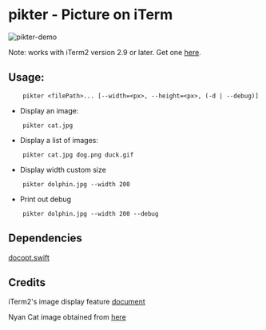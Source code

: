 # pikter - Picture on iTerm


![pikter-demo](https://raw.githubusercontent.com/anhdat/pikter/master/pikter-nyan-demo.gif)


Note: works with iTerm2 version 2.9 or later. Get one [here](https://iterm2.com/downloads/beta/iTerm2-2_9_20160313.zip).

## Usage:

```
    pikter <filePath>... [--width=<px>, --height=<px>, (-d | --debug)]
```

- Display an image:

```
    pikter cat.jpg
```

- Display a list of images:

```
    pikter cat.jpg dog.png duck.gif
```

- Display width custom size

```
    pikter dolphin.jpg --width 200
```

- Print out debug

```
    pikter dolphin.jpg --width 200 --debug
```

## Dependencies

[docopt.swift](https://github.com/docopt/docopt.swift)

## Credits

iTerm2's image display feature [document](https://www.iterm2.com/images.html)

Nyan Cat image obtained from [here](http://www.nyan.cat/cats/original.gif)
